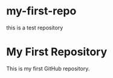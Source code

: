 # my-first-repo
this is a test repository
# My First Repository
This is my first GitHub repository.
